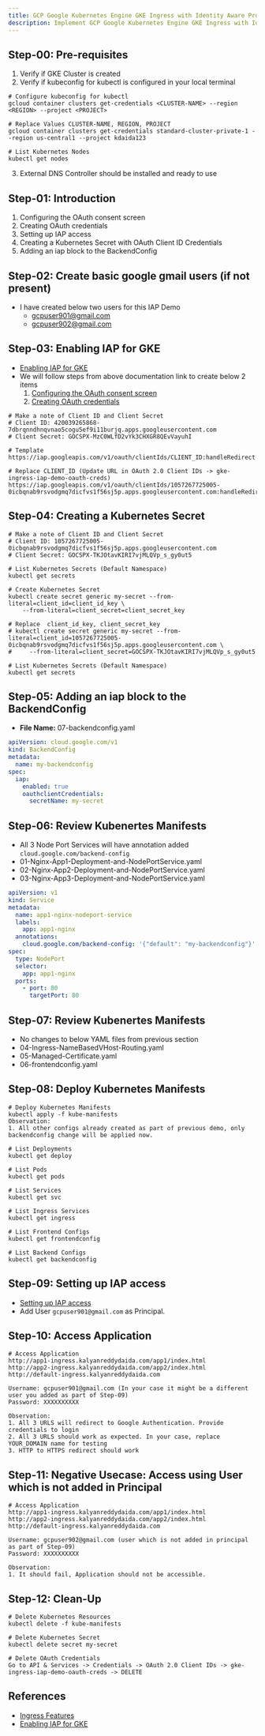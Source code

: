 ```yaml
---
title: GCP Google Kubernetes Engine GKE Ingress with Identity Aware Proxy
description: Implement GCP Google Kubernetes Engine GKE Ingress with Identity Aware Proxy
---
```


## Step-00: Pre-requisites
1. Verify if GKE Cluster is created
2. Verify if kubeconfig for kubectl is configured in your local terminal
```t
# Configure kubeconfig for kubectl
gcloud container clusters get-credentials <CLUSTER-NAME> --region <REGION> --project <PROJECT>

# Replace Values CLUSTER-NAME, REGION, PROJECT
gcloud container clusters get-credentials standard-cluster-private-1 --region us-central1 --project kdaida123

# List Kubernetes Nodes
kubectl get nodes
```
3.  External DNS Controller should be installed and ready to use

## Step-01: Introduction
1. Configuring the OAuth consent screen
2. Creating OAuth credentials
3. Setting up IAP access
4. Creating a Kubernetes Secret with OAuth Client ID Credentials
5. Adding an iap block to the BackendConfig

## Step-02: Create basic google gmail users (if not present)
- I have created below two users for this IAP Demo
    - gcpuser901@gmail.com
    - gcpuser902@gmail.com

## Step-03: Enabling IAP for GKE
- [Enabling IAP for GKE](https://cloud.google.com/iap/docs/enabling-kubernetes-howto)
- We will follow steps from above documentation link to create below 2 items
    1. [Configuring the OAuth consent screen](https://cloud.google.com/iap/docs/enabling-kubernetes-howto#oauth-configure)
    2. [Creating OAuth credentials](https://cloud.google.com/iap/docs/enabling-kubernetes-howto#oauth-credentials)


```t
# Make a note of Client ID and Client Secret
# Client ID: 420039265868-7dbrqnndhnqvnao5cogu5ef9i11burjq.apps.googleusercontent.com
# Client Secret: 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

# Template
https://iap.googleapis.com/v1/oauth/clientIds/CLIENT_ID:handleRedirect

# Replace CLIENT_ID (Update URL in OAuth 2.0 Client IDs -> gke-ingress-iap-demo-oauth-creds)
https://iap.googleapis.com/v1/oauth/clientIds/1057267725005-0icbqnab9rsvodgmq7dicfvs1f56sj5p.apps.googleusercontent.com:handleRedirect
```

## Step-04: Creating a Kubernetes Secret
```t
# Make a note of Client ID and Client Secret
# Client ID: 1057267725005-0icbqnab9rsvodgmq7dicfvs1f56sj5p.apps.googleusercontent.com
# Client Secret: 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

# List Kubernetes Secrets (Default Namespace)
kubectl get secrets

# Create Kubernetes Secret
kubectl create secret generic my-secret --from-literal=client_id=client_id_key \
    --from-literal=client_secret=client_secret_key

# Replace  client_id_key, client_secret_key
# kubectl create secret generic my-secret --from-literal=client_id=1057267725005-0icbqnab9rsvodgmq7dicfvs1f56sj5p.apps.googleusercontent.com \
#     --from-literal=client_secret=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

# List Kubernetes Secrets (Default Namespace)
kubectl get secrets
```

## Step-05: Adding an iap block to the BackendConfig
- **File Name:** 07-backendconfig.yaml
```yaml
apiVersion: cloud.google.com/v1
kind: BackendConfig
metadata:
  name: my-backendconfig
spec:
  iap:
    enabled: true
    oauthclientCredentials:
      secretName: my-secret    
```

## Step-06: Review Kubenertes Manifests
- All 3 Node Port Services will have annotation added `cloud.google.com/backend-config`
- 01-Nginx-App1-Deployment-and-NodePortService.yaml
- 02-Nginx-App2-Deployment-and-NodePortService.yaml
- 03-Nginx-App3-Deployment-and-NodePortService.yaml
```yaml
apiVersion: v1
kind: Service
metadata:
  name: app1-nginx-nodeport-service
  labels:
    app: app1-nginx
  annotations:
    cloud.google.com/backend-config: '{"default": "my-backendconfig"}'      
spec:
  type: NodePort
  selector:
    app: app1-nginx
  ports:
    - port: 80
      targetPort: 80
```

## Step-07: Review Kubenertes Manifests
- No changes to below YAML files from previous section
- 04-Ingress-NameBasedVHost-Routing.yaml
- 05-Managed-Certificate.yaml
- 06-frontendconfig.yaml


## Step-08: Deploy Kubernetes Manifests
```t
# Deploy Kubernetes Manifests
kubectl apply -f kube-manifests
Observation: 
1. All other configs already created as part of previous demo, only backendconfig change will be applied now. 

# List Deployments
kubectl get deploy 

# List Pods
kubectl get pods 

# List Services
kubectl get svc 

# List Ingress Services
kubectl get ingress 

# List Frontend Configs
kubectl get frontendconfig 

# List Backend Configs
kubectl get backendconfig
```

## Step-09: Setting up IAP access
- [Setting up IAP access](https://cloud.google.com/iap/docs/enabling-kubernetes-howto#iap-access)
- Add User `gcpuser901@gmail.com` as Principal.

## Step-10: Access Application
```t
# Access Application
http://app1-ingress.kalyanreddydaida.com/app1/index.html
http://app2-ingress.kalyanreddydaida.com/app2/index.html
http://default-ingress.kalyanreddydaida.com

Username: gcpuser901@gmail.com (In your case it might be a different user you added as part of Step-09)
Password: XXXXXXXXXX

Observation:
1. All 3 URLS will redirect to Google Authentication. Provide credentials to login
2. All 3 URLS should work as expected. In your case, replace YOUR_DOMAIN name for testing
3. HTTP to HTTPS redirect should work
```

## Step-11: Negative Usecase: Access using User which is not added in Principal
```t
# Access Application
http://app1-ingress.kalyanreddydaida.com/app1/index.html
http://app2-ingress.kalyanreddydaida.com/app2/index.html
http://default-ingress.kalyanreddydaida.com

Username: gcpuser902@gmail.com (user which is not added in principal as part of Step-09)
Password: XXXXXXXXXX

Observation:
1. It should fail, Application should not be accessible. 
```

## Step-12: Clean-Up
```t
# Delete Kubernetes Resources
kubectl delete -f kube-manifests

# Delete Kubernetes Secret
kubectl delete secret my-secret

# Delete OAuth Credentials
Go to API & Services -> Credentials -> OAuth 2.0 Client IDs -> gke-ingress-iap-demo-oauth-creds -> DELETE
```



## References
- [Ingress Features](https://cloud.google.com/kubernetes-engine/docs/how-to/ingress-features)
- [Enabling IAP for GKE](https://cloud.google.com/iap/docs/enabling-kubernetes-howto)

